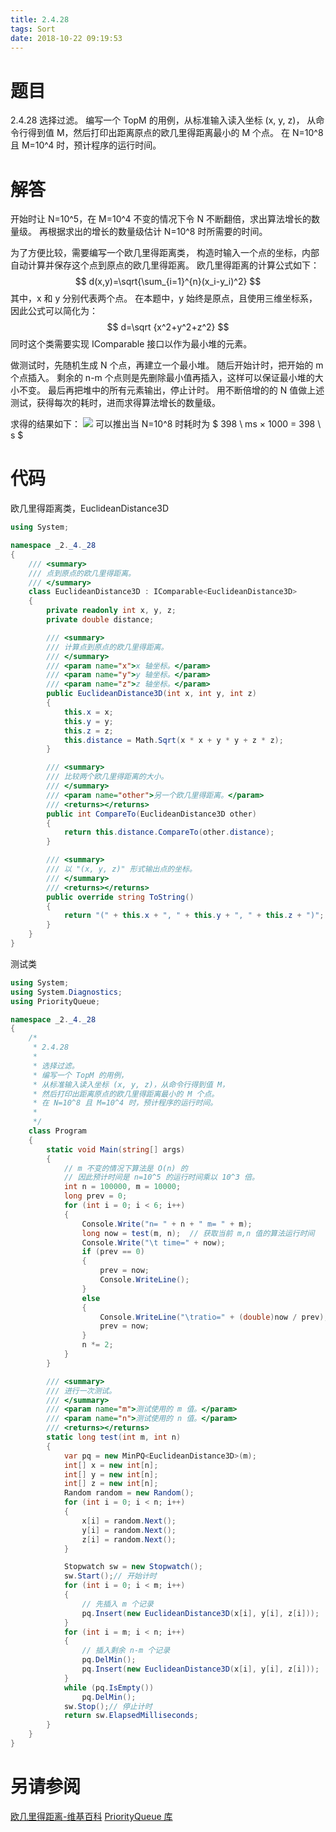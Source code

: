 ```yaml
---
title: 2.4.28
tags: Sort
date: 2018-10-22 09:19:53
---
```


# 题目

2.4.28
选择过滤。
编写一个 TopM 的用例，从标准输入读入坐标 (x, y, z)，
从命令行得到值 M，然后打印出距离原点的欧几里得距离最小的 M 个点。
在 N=10^8 且 M=10^4 时，预计程序的运行时间。

# 解答

开始时让 N=10^5，在 M=10^4 不变的情况下令 N 不断翻倍，求出算法增长的数量级。
再根据求出的增长的数量级估计 N=10^8 时所需要的时间。

为了方便比较，需要编写一个欧几里得距离类，
构造时输入一个点的坐标，内部自动计算并保存这个点到原点的欧几里得距离。
欧几里得距离的计算公式如下：
$$
d(x,y)=\sqrt{\sum_{i=1}^{n}(x_i-y_i)^2}
$$
其中，x 和 y 分别代表两个点。
在本题中，y 始终是原点，且使用三维坐标系，因此公式可以简化为：
$$
d=\sqrt {x^2+y^2+z^2}
$$
同时这个类需要实现 IComparable 接口以作为最小堆的元素。

做测试时，先随机生成 N 个点，再建立一个最小堆。
随后开始计时，把开始的 m 个点插入。
剩余的 n-m 个点则是先删除最小值再插入，这样可以保证最小堆的大小不变。
最后再把堆中的所有元素输出，停止计时。
用不断倍增的的 N 值做上述测试，获得每次的耗时，进而求得算法增长的数量级。

求得的结果如下：
![](./1.png)
可以推出当 N=10^8 时耗时为 $ 398 \ ms × 1000 = 398 \ s $

# 代码

欧几里得距离类，EuclideanDistance3D

```csharp
using System;

namespace _2._4._28
{
    /// <summary>
    /// 点到原点的欧几里得距离。
    /// </summary>
    class EuclideanDistance3D : IComparable<EuclideanDistance3D>
    {
        private readonly int x, y, z;
        private double distance;

        /// <summary>
        /// 计算点到原点的欧几里得距离。
        /// </summary>
        /// <param name="x">x 轴坐标。</param>
        /// <param name="y">y 轴坐标。</param>
        /// <param name="z">z 轴坐标。</param>
        public EuclideanDistance3D(int x, int y, int z)
        {
            this.x = x;
            this.y = y;
            this.z = z;
            this.distance = Math.Sqrt(x * x + y * y + z * z);
        }

        /// <summary>
        /// 比较两个欧几里得距离的大小。
        /// </summary>
        /// <param name="other">另一个欧几里得距离。</param>
        /// <returns></returns>
        public int CompareTo(EuclideanDistance3D other)
        {
            return this.distance.CompareTo(other.distance);
        }

        /// <summary>
        /// 以 "(x, y, z)" 形式输出点的坐标。
        /// </summary>
        /// <returns></returns>
        public override string ToString()
        {
            return "(" + this.x + ", " + this.y + ", " + this.z + ")";
        }
    }
}
```

测试类

```csharp
using System;
using System.Diagnostics;
using PriorityQueue;

namespace _2._4._28
{
    /*
     * 2.4.28
     * 
     * 选择过滤。
     * 编写一个 TopM 的用例，
     * 从标准输入读入坐标 (x, y, z)，从命令行得到值 M，
     * 然后打印出距离原点的欧几里得距离最小的 M 个点。
     * 在 N=10^8 且 M=10^4 时，预计程序的运行时间。
     * 
     */
    class Program
    {
        static void Main(string[] args)
        {
            // m 不变的情况下算法是 O(n) 的
            // 因此预计时间是 n=10^5 的运行时间乘以 10^3 倍。
            int n = 100000, m = 10000;
            long prev = 0;
            for (int i = 0; i < 6; i++)
            {
                Console.Write("n= " + n + " m= " + m);
                long now = test(m, n);  // 获取当前 m,n 值的算法运行时间
                Console.Write("\t time=" + now);
                if (prev == 0)
                {
                    prev = now;
                    Console.WriteLine();
                }
                else
                {
                    Console.WriteLine("\tratio=" + (double)now / prev);
                    prev = now;
                }
                n *= 2;
            }
        }

        /// <summary>
        /// 进行一次测试。
        /// </summary>
        /// <param name="m">测试使用的 m 值。</param>
        /// <param name="n">测试使用的 n 值。</param>
        /// <returns></returns>
        static long test(int m, int n)
        {
            var pq = new MinPQ<EuclideanDistance3D>(m);
            int[] x = new int[n];
            int[] y = new int[n];
            int[] z = new int[n];
            Random random = new Random();
            for (int i = 0; i < n; i++)
            {
                x[i] = random.Next();
                y[i] = random.Next();
                z[i] = random.Next();
            }

            Stopwatch sw = new Stopwatch();
            sw.Start();// 开始计时
            for (int i = 0; i < m; i++)
            {
                // 先插入 m 个记录
                pq.Insert(new EuclideanDistance3D(x[i], y[i], z[i]));
            }
            for (int i = m; i < n; i++)
            {
                // 插入剩余 n-m 个记录
                pq.DelMin();
                pq.Insert(new EuclideanDistance3D(x[i], y[i], z[i]));
            }
            while (pq.IsEmpty())
                pq.DelMin();
            sw.Stop();// 停止计时
            return sw.ElapsedMilliseconds;
        }
    }
}
```

# 另请参阅

[欧几里得距离-维基百科](https://zh.wikipedia.org/wiki/欧几里得距离)
[PriorityQueue 库](https://github.com/ikesnowy/Algorithms-4th-Edition-in-Csharp/tree/master/2%20Sorting/2.4/PriorityQueue)